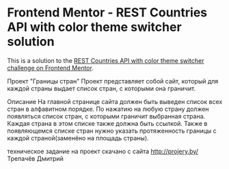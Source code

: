 # Frontend Mentor - REST Countries API with color theme switcher solution

This is a solution to the [REST Countries API with color theme switcher challenge on Frontend Mentor](https://www.frontendmentor.io/challenges/rest-countries-api-with-color-theme-switcher-5cacc469fec04111f7b848ca).


Проект "Границы стран"
Проект представляет собой сайт, который для каждой страны выдает список стран, с которыми она граничит.

Описание
На главной странице сайта должен быть выведен список всех стран в алфавитном порядке. По нажатию на любую страну должен появляться список стран, с которыми граничит выбранная страна. Каждая страна в этом списке также должна быть ссылкой. Также в появляющемся списке стран нужно указать протяженность границы с каждой страной(заменёно на площадь страны).

техническое задание на проект скачано с сайта http://projery.by/
Трепачёв Дмитрий